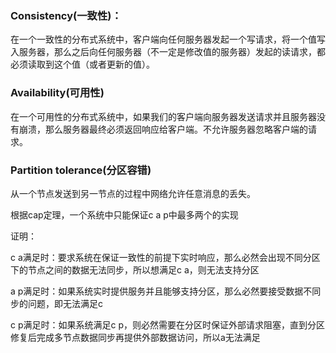 ### Consistency(一致性)：

在一个一致性的分布式系统中，客户端向任何服务器发起一个写请求，将一个值写入服务器，那么之后向任何服务器（不一定是修改值的服务器）发起的读请求，都必须读取到这个值（或者更新的值）。

### Availability(可用性)

在一个可用性的分布式系统中，如果我们的客户端向服务器发送请求并且服务器没有崩溃，那么服务器最终必须返回响应给客户端。不允许服务器忽略客户端的请求。

### Partition tolerance(分区容错)

从一个节点发送到另一节点的过程中网络允许任意消息的丢失。

根据cap定理，一个系统中只能保证c a p中最多两个的实现

证明：

c a满足时：要求系统在保证一致性的前提下实时响应，那么必然会出现不同分区下的节点之间的数据无法同步，所以想满足c a，则无法支持分区

a p满足时：如果系统实时提供服务并且能够支持分区，那么必然要接受数据不同步的问题，即无法满足c

c p满足时：如果系统满足c p，则必然需要在分区时保证外部请求阻塞，直到分区修复后完成多节点数据同步再提供外部数据访问，所以a无法满足 


